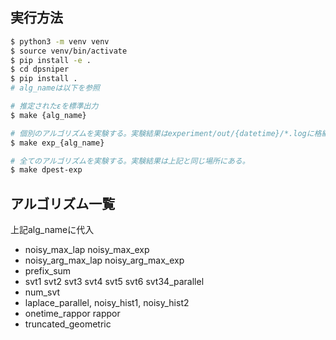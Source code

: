 ## 実行方法
```bash
$ python3 -m venv venv
$ source venv/bin/activate
$ pip install -e .
$ cd dpsniper
$ pip install .
# alg_nameは以下を参照

# 推定されたεを標準出力
$ make {alg_name}

# 個別のアルゴリズムを実験する。実験結果はexperiment/out/{datetime}/*.logに格納される
$ make exp_{alg_name}

# 全てのアルゴリズムを実験する。実験結果は上記と同じ場所にある。
$ make dpest-exp
```

## アルゴリズム一覧
上記alg_nameに代入
- noisy_max_lap noisy_max_exp
- noisy_arg_max_lap noisy_arg_max_exp
- prefix_sum
- svt1 svt2 svt3 svt4 svt5 svt6 svt34_parallel
- num_svt
- laplace_parallel, noisy_hist1, noisy_hist2
- onetime_rappor rappor
- truncated_geometric
